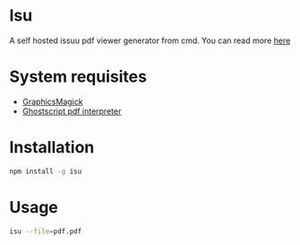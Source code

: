 # Isu
A self hosted issuu pdf viewer generator from cmd. You can read more [here]()

# System requisites
* [GraphicsMagick](http://www.graphicsmagick.org/)
* [Ghostscript pdf interpreter](http://ghostscript.com/download/gsdnld.html)

# Installation
```sh
npm install -g isu
```

# Usage
```sh
isu --file=pdf.pdf
```